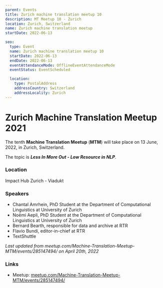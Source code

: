 ```yaml
---
parent: Events
title: Zurich machine translation meetup 10
description: MT Meetup 10 - Zurich
location: Zurich, Switzerland
name: Zurich machine translation meetup
startDate: 2022-06-13

seo:
  type: Event
  name: Zurich machine translation meetup 10
  startDate: 2022-06-13
  endDate: 2022-06-13
  eventAttendanceMode: OfflineEventAttendanceMode
  eventStatus: EventScheduled

  location:
    type: PostalAddress
    addressCountry: Switzerland
    addressLocality: Zurich
---
```


# Zurich Machine Translation Meetup 2021

The tenth **Machine Translation Meetup** (**MTM**) will take place on 13 June, 2022, in Zurich, Switzerland.

The topic is ***Less In More Out - Low Resource in NLP***.

### Location

Impact Hub Zurich - Viadukt

### Speakers

- Chantal Amrhein, PhD Student at the Department of Computational Linguistics at University of Zurich
- Noëmi Aepli, PhD Student at the Department of Computational Linguistics at University of Zurich
- Bernard Bearth, responsible for data and archive at RTR
- Flavio Bundi, editor-in-chief at RTR
- TextShuttle

*Last updated from meetup.com/Machine-Translation-Meetup-MTM/events/285147494/ on April 20th, 2022*

### Links

- Meetup: [meetup.com/Machine-Translation-Meetup-MTM/events/285147494/](https://www.meetup.com/Machine-Translation-Meetup-MTM/events/285147494/)
